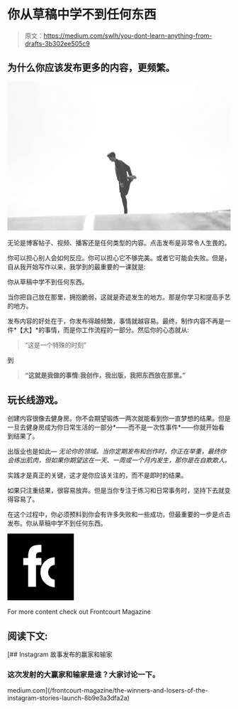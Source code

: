 # 你从草稿中学不到任何东西

> 原文：<https://medium.com/swlh/you-dont-learn-anything-from-drafts-3b302ee505c9>

## 为什么你应该发布更多的内容，更频繁。

![](img/a84705945b2c9317c4a022056eb87cae.png)

无论是博客帖子、视频、播客还是任何类型的内容。点击发布是非常令人生畏的。

你可以担心别人会如何反应。你可以担心它不够完美。或者它可能会失败。但是，自从我开始写作以来，我学到的最重要的一课就是:

你从草稿中学不到任何东西。

当你把自己放在那里，拥抱脆弱，这就是奇迹发生的地方。那是你学习和提高手艺的地方。

发布内容的好处在于，你发布得越频繁，事情就越容易。最终，制作内容不再是一件*【大】*的事情，而是你工作流程的一部分。然后你的心态就从:

> “这是一个特殊的时刻”

到

> **“这就是我做的事情:我创作，我出版，我把东西放在那里。”**

## 玩长线游戏。

创建内容很像去健身房。你不会期望锻炼一两次就能看到你一直梦想的结果。但是一旦去健身房成为你日常生活的一部分*——而不是一次性事件*——你就开始看到结果了。

出版业也是如此— *无论你的领域。当你定期发布和创作时，你正在举重，最终你会练出肌肉，但如果你期望这在一天、一周或一个月内发生，那你是在自欺欺人。*

实践才是真正的关键，这才是你应该关注的，而不是即时的结果。

如果只注重结果，很容易放弃。但是当你专注于练习和日常事务时，坚持下去就变得容易了。

在这个过程中，你必须预料到你会有许多失败和一些成功，但最重要的一步是点击发布。你从草稿中学不到任何东西。

[![](img/d9a454d4081454dea933144b9840bfa8.png)](https://medium.com/frontcourt-magazine)

For more content check out Frontcourt Magazine

## **阅读下文:**

[](/frontcourt-magazine/the-winners-and-losers-of-the-instagram-stories-launch-8b9e3a3dfa2a) [## Instagram 故事发布的赢家和输家

### 这次发射的大赢家和输家是谁？大家讨论一下。

medium.com](/frontcourt-magazine/the-winners-and-losers-of-the-instagram-stories-launch-8b9e3a3dfa2a)
